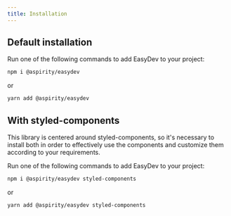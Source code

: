 ```yaml
---
title: Installation
---
```


## Default installation

Run one of the following commands to add EasyDev to your project:

```bash
npm i @aspirity/easydev
```

or

```bash
yarn add @aspirity/easydev
```

## With styled-components

This library is centered around styled-components, so it's necessary to install both in order to effectively use the components and customize them according to your requirements.

Run one of the following commands to add EasyDev to your project:

```bash
npm i @aspirity/easydev styled-components
```

or

```bash
yarn add @aspirity/easydev styled-components
```
